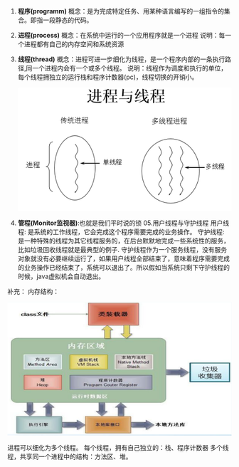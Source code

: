 1. **程序(programm)**
   概念：是为完成特定任务、用某种语言编写的一组指令的集合。即指一段静态的代码。

2. **进程(process)**
   概念：在系统中运行的一个应用程序就是一个进程
   说明：每一个进程都有自己的内存空间和系统资源

3. **线程(thread)**
   概念：进程可进一步细化为线程，是一个程序内部的一条执行路径,同一个进程内会有一个或多个线程。
   说明：线程作为调度和执行的单位，每个线程拥独立的运行栈和程序计数器(pc)，线程切换的开销小。

   ![image-20220816161827012](assets/image-20220816161827012.png)

4. **管程(Monitor监视器)**:也就是我们平时说的锁
   05.用户线程与守护线程
    用户线程: 是系统的工作线程，它会完成这个程序需要完成的业务操作。
    守护线程: 是一种特殊的线程为其它线程服务的，在后台默默地完成一些系统性的服务，比如垃圾回收线程就是最典型的例子.
          守护线程作为一个服务线程，没有服务对象就没有必要继续运行了，如果用户线程全部结束了，意味着程序需要完成的业务操作已经结束了，系统可以退出了。所以假如当系统只剩下守护线程的时候，java虚拟机会自动退出。

补充：
内存结构：

![image-20220816161841233](assets/image-20220816161841233.png)

进程可以细化为多个线程。
每个线程，拥有自己独立的：栈、程序计数器
多个线程，共享同一个进程中的结构：方法区、堆。